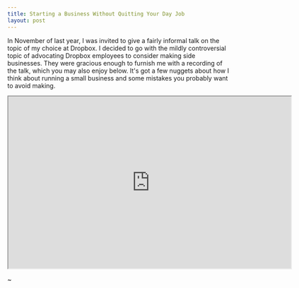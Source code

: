 ```yaml
---
title: Starting a Business Without Quitting Your Day Job
layout: post
---
```


In November of last year, I was invited to give a fairly informal talk on the
topic of my choice at Dropbox. I decided to go with the mildly controversial
topic of advocating Dropbox employees to consider making side businesses.
They were gracious enough to furnish me with a recording of the talk, which you
may also enjoy below. It's got a few nuggets about how I think about running a
small business and some mistakes you probably want to avoid making.

<iframe title="YouTube video player"
        class="youtube-player"
        width="640"
        height="390"
        src="http://www.youtube.com/embed/J8UwcyYT3z0?rel=0">
</iframe>

~
